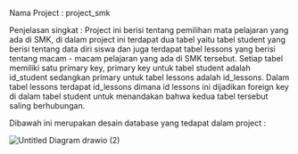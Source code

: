 Nama Project : project_smk

Penjelasan singkat : Project ini berisi tentang pemilihan mata pelajaran yang ada di SMK, di dalam project ini terdapat dua tabel yaitu tabel student yang berisi tentang data diri siswa dan juga terdapat tabel lessons yang berisi tentang macam - macam pelajaran yang ada di SMK tersebut. Setiap tabel memiliki satu primary key, primary key untuk tabel student adalah id_student sedangkan primary untuk tabel lessons adalah id_lessons. Dalam tabel lessons terdapat id_lessons dimana id lessons ini dijadikan foreign key di dalam tabel student untuk menandakan bahwa kedua tabel tersebut saling berhubungan.

Dibawah ini merupakan desain database yang tedapat dalam project :

![Untitled Diagram drawio (2)](https://user-images.githubusercontent.com/72665581/155853986-888d2cf8-89ac-4b14-bc1d-9f600c0652f1.png)
